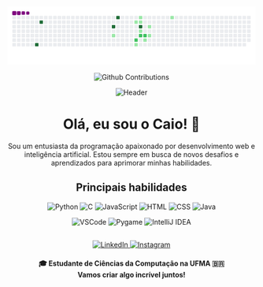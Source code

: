<p align="center">
  <img src="https://github.com/caiomoreirab/caiomoreirab/blob/output/github-contribution-grid-snake.gif" alt="Snake GIF">
</p>

<p align="center">
  <img src="https://github-readme-streak-stats.herokuapp.com/?user=caiomoreirab&theme=dark" alt="Github Contributions">
</p>

<p align="center">
  <img src="https://github.com/caiomoreiradev/caiomoreiradev/blob/main/assets/header.gif" alt="Header">
</p>

<h1 align="center">Olá, eu sou o Caio! 👋</h1>

<p align="center">
  Sou um entusiasta da programação apaixonado por desenvolvimento web e inteligência artificial. Estou sempre em busca de novos desafios e aprendizados para aprimorar minhas habilidades.
</p>

<h2 align="center">Principais habilidades</h2>

<p align="center">
  <img src="https://img.shields.io/badge/Python-3776AB?style=for-the-badge&logo=python&logoColor=white" alt="Python">
  <img src="https://img.shields.io/badge/C-00599C?style=for-the-badge&logo=c&logoColor=white" alt="C">
  <img src="https://img.shields.io/badge/JavaScript-F7DF1E?style=for-the-badge&logo=javascript&logoColor=black" alt="JavaScript">
  <img src="https://img.shields.io/badge/HTML5-E34F26?style=for-the-badge&logo=html5&logoColor=white" alt="HTML">
  <img src="https://img.shields.io/badge/CSS3-1572B6?style=for-the-badge&logo=css3&logoColor=white" alt="CSS">
  <img src="https://img.shields.io/badge/Java-007396?style=for-the-badge&logo=java&logoColor=white" alt="Java">
</p>

<p align="center">
  <img src="https://img.shields.io/badge/VSCode-007ACC?style=for-the-badge&logo=visual-studio-code&logoColor=white" alt="VSCode">
  <img src="https://img.shields.io/badge/Pygame-3776AB?style=for-the-badge&logo=python&logoColor=white" alt="Pygame">
  <img src="https://img.shields.io/badge/IntelliJ%20IDEA-000000?style=for-the-badge&logo=intellij-idea&logoColor=white" alt="IntelliJ IDEA">
</p>

<h2 align="center"></h2>

<p align="center">
  <a href="https://www.linkedin.com/in/caio-moreira/">
    <img src="https://github.com/caiomoreiradev/caiomoreiradev/blob/main/assets/linkedin.gif" alt="LinkedIn">
  </a>
  <a href="https://www.instagram.com/_moreira_caio_/">
    <img src="https://github.com/caiomoreiradev/caiomoreiradev/blob/main/assets/instagram.gif" alt="Instagram">
  </a>
</p>

<h4 align="center">
  🎓 Estudante de Ciências da Computação na UFMA 🇧🇷<br>
  Vamos criar algo incrível juntos!
</h4>

